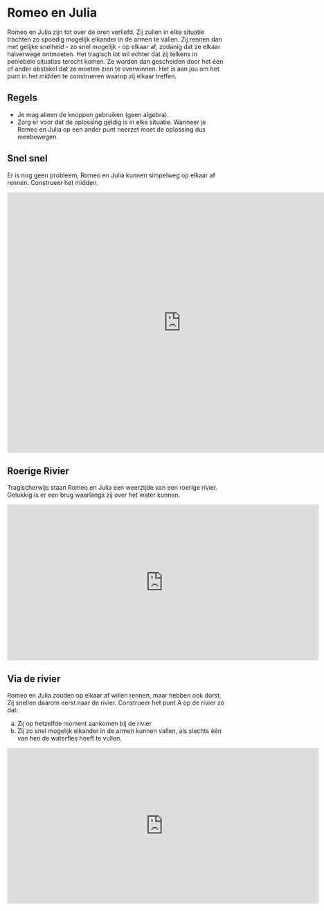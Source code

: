 # Romeo en Julia

Romeo en Julia zijn tot over de oren verliefd. Zij zullen in elke situatie trachten zo spoedig mogelijk elkander in de armen te vallen. Zij rennen dan met gelijke snelheid - zo snel mogelijk - op elkaar af, zodanig dat ze elkaar halverwege ontmoeten. Het tragisch lot wil echter dat zij telkens in peniebele situaties terecht komen. Ze worden dan gescheiden door het één of ander obstakel dat ze moeten zien te overwinnen. Het is aan jou om het punt in het midden te construeren waarop zij elkaar treffen.

## Regels

- Je mag alleen de knoppen gebruiken (geen algebra).
- Zorg er voor dat de oplossing geldig is in elke situatie. Wanneer je Romeo en Julia op een ander punt neerzet moet de oplossing dus meebewegen.

## Snel snel

Er is nog geen probleem, Romeo en Julia kunnen simpelweg op elkaar af rennen. Construeer het midden.

<iframe src="https://www.geogebra.org/calculator/wbjcgxdn?embede " width="800" height="600" allowfullscreen style="border: 1px solid #e4e4e4;border-radius: 4px;" frameborder="0"
  showResetIcon="true" showToolBar="true"
  ></iframe>

## Roerige Rivier

Tragischerwijs staan Romeo en Julia een weerzijde van een roerige rivier. Gelukkig is er een brug waarlangs zij over het water kunnen.

<iframe scrolling="no" title="romeojulia_rivier" src="https://www.geogebra.org/material/iframe/id/dq9gesqp/width/720/height/360/border/888888/sfsb/true/smb/true/stb/false/stbh/false/ai/false/asb/false/sri/true/rc/false/ld/false/sdz/true/ctl/false" width="720px" height="360px" style="border:0px;"> </iframe>

## Via de rivier

Romeo en Julia zouden op elkaar af willen rennen, maar hebben ook dorst. Zij snellen daarom eerst naar de rivier. Construeer het punt A op de rivier zó dat:

<ol type="a">
  <li>Zij op hetzelfde moment aankomen bij de rivier</li>
  <li>Zij zo snel mogelijk elkander in de armen kunnen vallen, als slechts één van hen de waterfles hoeft te vullen. </li>
</ol>

<iframe scrolling="no" title="romeojulia_rivier" src="https://www.geogebra.org/material/iframe/id/dq9gesqp/width/720/height/360/border/888888/sfsb/true/smb/false/stb/true/stbh/false/ai/true/asb/false/sri/true/rc/true/ld/false/sdz/true/ctl/true" width="720px" height="360px" style="border:0px;"> </iframe>
